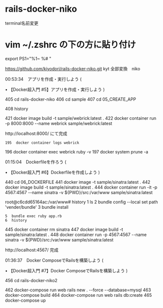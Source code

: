 # rails-docker-niko

terminal名前変更
# vim ~/.zshrc の下の方に貼り付け
export PS1="%1~ %# " 


https://github.com/kiyodori/rails-docker-niko.git
kyt 全部変換　niko

00:53:34　アプリを作成・実行しよう (  

 • 【Docker超入門 #5】アプリを作成・実行しよう  )



 405  cd rails-docker-niko
  406  cd sample
  407  cd 05_CREATE_APP
 
  408  history
   
  
  421  docker image build -t sample/webrick:latest .
  422  docker container run -p 8000:8000 --name webrick sample/webrick:latest

  http://localhost:8000/
  にて完成

    195  docker container logs webrick
  196  docker container exec webrick ruby -v
  197  docker system prune -a


01:15:04　Dockerfileを作ろう (  

 • 【Docker超入門 #6】Dockerfileを作成しよう  )

440  cd 06_DOCKERFILE
  441  docker image -t sample/sinatra:latest .
  442  docker image build -t sample/sinatra:latest .
  444  docker container run -it -p 4567:4567 --name sinatra -v ${PWD}/src:/var/www sample/sinatra:latest

root@c6cdd65164ac:/var/www# history
    1  ls
    2  bundle config --local set path 'vender/bundle'
    3  bundle install
 
    5  bundle exec ruby app.rb
    6  history

  445  docker container rm sinatra
  447  docker image build -t sample/sinatra:latest .
  448  docker container run -p 4567:4567 --name sinatra -v ${PWD}/src:/var/www sample/sinatra:latest

  http://localhost:4567/
  完成


  01:36:37　Docker ComposeでRailsを構築しよう (  

 • 【Docker超入門 #7】Docker ComposeでRailsを構築しよう  )

456  cd rails-docker-niko2
 
  462  docker-compose run web rails new . --force --database=mysql
  463  docker-compose build
  464  docker-compose run web rails db:create
  465  docker-compose up
  
